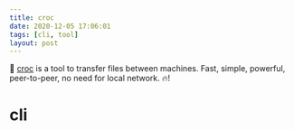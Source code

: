 ```yaml
---
title: croc
date: 2020-12-05 17:06:01
tags: [cli, tool]
layout: post
---
```


🔧 [croc](https://github.com/schollz/croc) is a tool to transfer files between machines. Fast, simple, powerful, peer-to-peer, no need for local network. 🔥!

# cli

